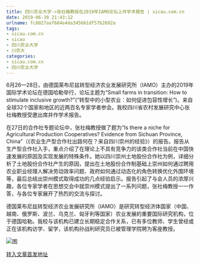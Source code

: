 ```yaml
---
title: 四川农业大学->张社梅教授在2019年IAMO论坛上作学术报告 | sicau.com.cn
date: 2019-06-30 21:43:12
urlname: fc8027aaf684e4da345661df57b2692a
tags: 
- sicau.com.cn
- sicau
- 四川农业大学
- 川农大
categories:
- sicau.com.cn
- 四川农业大学
---
```



6月26—28日，由德国莱布尼兹转型经济农业发展研究所（IAMO）主办的2019年国际学术论坛在德国哈勒举行，论坛主题为“Small farms in transition: How to stimulate inclusive growth?”(“转型中的小型农业：如何促进包容性增长”)。来自全球32个国家和地区的近两百名专家学者参会。我校四川省农村发展研究中心张社梅教授受邀出席并作学术报告。

在27日的合作社专题论坛中，张社梅教授做了题为“Is there a niche for Agricultural Production Cooperatives? Evidence from Sichuan Province, China”（《农业生产型合作社出路何在？来自四川崇州的经验》）的报告。报告从生产型合作社入手，重点介绍了在理论上不具有竞争力的该类合作社当前在中国快速发展的原因及实现发展的特殊条件。她以四川崇州土地股份合作社为例，详细分析了土地股份合作社产生的原因，提出在土地股份合作制基础上崇州如何通过聘用农业职业经理人解决劳动效率问题、政府如何通过动态化的角色转换优化外围环境等，最后总结出崇州模式取得成功的几点经验启示。报告引起了与会人员的浓厚兴趣，各位专家学者在思想交会中就崇州模式提出了一系列问题，张社梅教授一一作答，与各位专家展开了热烈的交流与探讨。

德国莱布尼兹转型经济农业发展研究所（IAMO）是研究转型经济体国家（中国、越南、俄罗斯、波兰、乌克兰、匈牙利等国家）农业发展的重要国际研究机构，位于德国哈勒。我校与该机构已建立长期稳定合作关系，已有多位教师、学生曾经或正在该机构访学、留学，该机构孙战利研究员已被管理学院聘为客座教授。



![图](https://news.sicau.edu.cn/__local/C/A2/EE/4FC47617EDDFE83D3687E8945CF_28476366_16A1E.jpg)

[转入文章首发地址](https://news.sicau.edu.cn/info/1078/52363.htm)